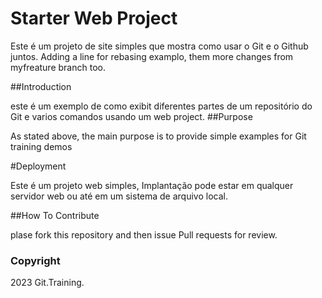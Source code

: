 # Starter Web Project

Este é um projeto de site simples que mostra como usar o Git e o Github juntos.
Adding a line for rebasing examplo, them more changes from myfreature branch too.

##Introduction

este é um exemplo de como exibit diferentes partes de um repositório do Git e varios comandos usando um web project.
##Purpose

As stated above, the main purpose is to provide simple examples for Git training demos

#Deployment

Este é um projeto web simples, Implantação pode estar em qualquer servidor web ou até em um sistema de arquivo local.

##How To Contribute

plase fork this repository and then issue Pull requests for review.

### Copyright

2023 Git.Training.